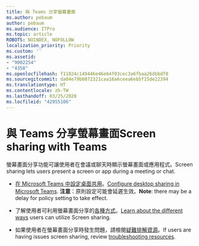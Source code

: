 ```yaml
---
title: 與 Teams 分享螢幕畫面
ms.author: pebaum
author: pebaum
ms.audience: ITPro
ms.topic: article
ROBOTS: NOINDEX, NOFOLLOW
localization_priority: Priority
ms.custom: ''
ms.assetid:
- "9002254"
- "4358"
ms.openlocfilehash: f11024c149446e46e64f03cec3a6fbaa26dbbdf8
ms.sourcegitcommit: da04e79b6072321caa16a6ceea6eb5f15de22394
ms.translationtype: HT
ms.contentlocale: zh-TW
ms.lasthandoff: 03/25/2020
ms.locfileid: "42955106"
---
```

# <a name="screen-sharing-with-teams"></a><span data-ttu-id="62cb6-102">與 Teams 分享螢幕畫面</span><span class="sxs-lookup"><span data-stu-id="62cb6-102">Screen sharing with Teams</span></span>

<span data-ttu-id="62cb6-103">螢幕畫面分享功能可讓使用者在會議或聊天時顯示螢幕畫面或應用程式。</span><span class="sxs-lookup"><span data-stu-id="62cb6-103">Screen sharing lets users present a screen or app during a meeting or chat.</span></span>

- <span data-ttu-id="62cb6-104">[在 Microsoft Teams 中設定桌面共用](https://docs.microsoft.com/microsoftteams/configure-desktop-sharing)。</span><span class="sxs-lookup"><span data-stu-id="62cb6-104">[Configure desktop sharing in Microsoft Teams](https://docs.microsoft.com/microsoftteams/configure-desktop-sharing).</span></span> <span data-ttu-id="62cb6-105">**注意**：原則設定可能會延遲生效。</span><span class="sxs-lookup"><span data-stu-id="62cb6-105">**Note**: there may be a delay for policy setting to take effect.</span></span> 

- <span data-ttu-id="62cb6-106">了解使用者可利用螢幕畫面分享的[各種方式](https://docs.microsoft.com/microsoftteams/meeting-policies-in-teams#meeting-policy-settings---content-sharing)。</span><span class="sxs-lookup"><span data-stu-id="62cb6-106">[Learn about the different ways](https://docs.microsoft.com/microsoftteams/meeting-policies-in-teams#meeting-policy-settings---content-sharing) users can utilize Screen sharing.</span></span> 

- <span data-ttu-id="62cb6-107">如果使用者在螢幕畫面分享時發生問題，請檢閱[疑難排解資源](https://docs.microsoft.com/microsoftteams/connectivity-issues)。</span><span class="sxs-lookup"><span data-stu-id="62cb6-107">If users are having issues screen sharing, review [troubleshooting resources](https://docs.microsoft.com/microsoftteams/connectivity-issues).</span></span> 
